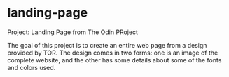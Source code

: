 # landing-page
Project: Landing Page from The Odin PRoject

The goal of this project is to create an entire web page from a design provided by TOR.
The design comes in two forms: one is an image of the complete website, and the other has some details about some of the fonts and colors used.
